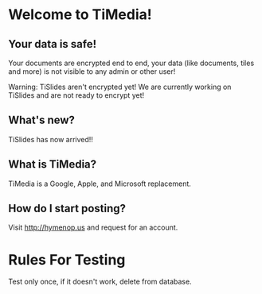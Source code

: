 # Welcome to TiMedia! 


## Your data is safe!
Your documents are encrypted end to end, your data (like documents, tiles and more) is not visible to any admin or other user!

Warning: TiSlides aren't encrypted yet! We are currently working on TiSlides and are not ready to encrypt yet!

## What's new?

TiSlides has now arrived!!


## What is TiMedia?
TiMedia is a Google, Apple, and Microsoft replacement.

## How do I start posting?
Visit http://hymenop.us and request for an account.

# Rules For Testing
Test only once, if it doesn't work, delete from database.
